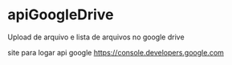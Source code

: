 # apiGoogleDrive
Upload de arquivo e lista de arquivos no google drive

site para logar api google https://console.developers.google.com
